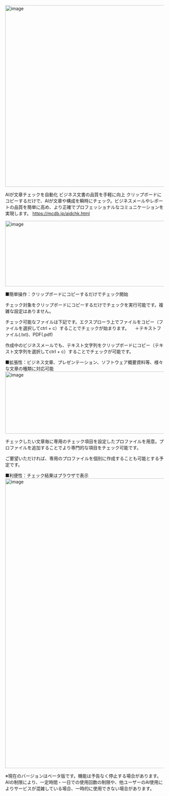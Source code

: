 <img width="768" height="576" alt="image" src="https://github.com/user-attachments/assets/77fec162-9347-40f1-ad55-df636807434d" />

AIが文章チェックを自動化
ビジネス文書の品質を手軽に向上
クリップボードにコピーするだけで、AIが文章や構成を瞬時にチェック。ビジネスメールやレポートの品質を簡単に高め、より正確でプロフェッショナルなコミュニケーションを実現します。
https://mcdb.jp/aidchk.html

<img width="940" height="208" alt="image" src="https://github.com/user-attachments/assets/dd50fa37-c57c-4869-8a63-c9a5273ef085" />


■簡単操作：クリップボードにコピーするだけでチェック開始

チェック対象をクリップボードにコピーするだけでチェックを実行可能です。複雑な設定はありません。

チェック可能なファイルは下記です。エクスプローラ上でファイルをコピー（ファイルを選択してctrl + c）することでチェックが始まります。
　＋テキストファイル(.txt)、PDF(.pdf)

作成中のビジネスメールでも、テキスト文字列をクリップボードにコピー（テキスト文字列を選択してctrl + c）することでチェックが可能です。

■拡張性：ビジネス文章、プレゼンテーション、ソフトウェア概要資料等、様々な文章の種類に対応可能
<img width="609" height="197" alt="image" src="https://github.com/user-attachments/assets/7333b314-f0a1-49af-817b-badc8f15270e" />


チェックしたい文章毎に専用のチェック項目を設定したプロファイルを用意。プロファイルを追加することでより専門的な項目をチェック可能です。

ご要望いただければ、専用のプロファイルを個別に作成することも可能とする予定です。

■利便性：チェック結果はプラウザで表示
<img width="939" height="919" alt="image" src="https://github.com/user-attachments/assets/a44ba5ad-f966-4b36-9862-18e44e0405a9" />

※現在のバージョンはベータ版です。機能は予告なく停止する場合があります。AIの制限により、一定時間・一日での使用回数の制限や、他ユーザーのAI使用によりサービスが混雑している場合、一時的に使用できない場合があります。

